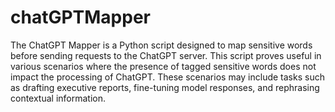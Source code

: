 # chatGPTMapper

The ChatGPT Mapper is a Python script designed to map sensitive words before sending requests to the ChatGPT server. This script proves useful in various scenarios where the presence of tagged sensitive words does not impact the processing of ChatGPT. These scenarios may include tasks such as drafting executive reports, fine-tuning model responses, and rephrasing contextual information.
